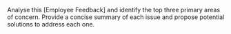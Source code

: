 Analyse this [Employee Feedback] and identify the top three primary areas of concern. Provide a concise summary of each issue and propose potential solutions to address each one.
